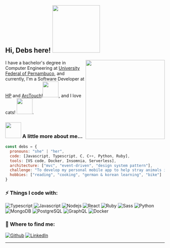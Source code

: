 
<h2> Hi, Debs here! <img src="https://media.giphy.com/media/Kxu2275kzosJC98kQg/giphy.gif" width="150"></h2>
<img align='right' src="https://media.giphy.com/media/VEbNmD8OuAKnAO04Nw/giphy.gif" width="250">
<p>I have a bachelor's degree in Computer Engineering at <a href="http://www.ufpe.br">University Federal of Pernambuco</a>, and currently, I'm a Software Developer at <a href="https://www.hp.com/">HP</a> and <a href="https://www.arctouch.com/">ArcTouch</a>!<img src="https://media.giphy.com/media/WUlplcMpOCEmTGBtBW/giphy.gif" width="50">,
and I love cats! <img src="https://media.giphy.com/media/lRY8EdPwIbp9O16qTW/giphy.gif" width="50">.
</p>




### <img src="https://media.giphy.com/media/VgCDAzcKvsR6OM0uWg/giphy.gif" width="50"> A little more about me...  

```javascript
const debs = {
  pronouns: "she" | "her",
  code: [Javascript, Typescript, C, C++, Python, Ruby],
  tools: [VS code, Docker, Insomnia, Serverless],
  architecture: ["mvc", "event-driven", "design system pattern"],
  challenge: "To develop my personal mobile app to help stray animals in need",
  hobbies: ["reading", "cooking", "german & korean learning", "bike"]
}
```

<h3>⚡ Things I code with:</h3>
<p> 
    <img alt="Typescript" src="https://img.shields.io/badge/TypeScript-007ACC?style=for-the-badge&logo=typescript&logoColor=white" /> 
    <img alt="Javascript" src="https://img.shields.io/badge/JavaScript-F7DF1E?style=for-the-badge&logo=javascript&logoColor=black" /> 
    <img alt="Nodejs" src="https://img.shields.io/badge/-Nodejs-339933?style=for-the-badge&logo=Node.js&logoColor=white" /> 
    <img alt="React" src="https://img.shields.io/badge/React-20232A?style=for-the-badge&logo=react&logoColor=61DAFB" /> 
    <img alt="Ruby" src="https://img.shields.io/badge/Ruby-CC342D?style=for-the-badge&logo=ruby&logoColor=white" /> 
    <img alt="Sass" src="https://img.shields.io/badge/Sass-CC6699?style=for-the-badge&logo=sass&logoColor=white" />
    <img alt="Python" src="https://img.shields.io/badge/-Python-3776AB?style=for-the-badge&logo=python&logoColor=white" />
    <img alt="MongoDB" src="https://img.shields.io/badge/-MongoDB-47A248?style=for-the-badge&logo=mongodb&logoColor=white" /> 
    <img alt="PostgreSQL" src="https://img.shields.io/badge/PostgreSQL-316192?style=for-the-badge&logo=postgresql&logoColor=white" /> 
    <img alt="GraphQL" src="https://img.shields.io/badge/-GraphQL-E10098?style=for-the-badge&logo=graphql" />  
    <img alt="Docker" src="https://img.shields.io/badge/-Docker-2496ED?style=for-the-badge&logo=docker&logoColor=white" />
</p>

<h3>👋 Where to find me:</h3>
<p><a href="https://github.com/debfdias" target="_blank"><img alt="Github" src="https://img.shields.io/badge/GitHub-%2312100E.svg?&style=for-the-badge&logo=Github&logoColor=white" /></a> <a href="https://www.linkedin.com/in/debfdias" target="_blank"><img alt="LinkedIn" src="https://img.shields.io/badge/linkedin-%230077B5.svg?&style=for-the-badge&logo=linkedin&logoColor=white" /> </a>
</p>



---
